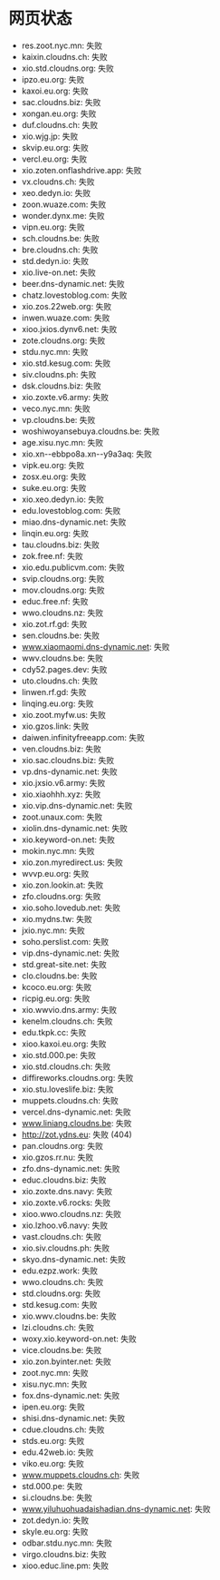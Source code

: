 # 网页状态
- res.zoot.nyc.mn: 失败
- kaixin.cloudns.ch: 失败
- xio.std.cloudns.org: 失败
- ipzo.eu.org: 失败
- kaxoi.eu.org: 失败
- sac.cloudns.biz: 失败
- xongan.eu.org: 失败
- duf.cloudns.ch: 失败
- xio.wjg.jp: 失败
- skvip.eu.org: 失败
- vercl.eu.org: 失败
- xio.zoten.onflashdrive.app: 失败
- vx.cloudns.ch: 失败
- xeo.dedyn.io: 失败
- zoon.wuaze.com: 失败
- wonder.dynx.me: 失败
- vipn.eu.org: 失败
- sch.cloudns.be: 失败
- bre.cloudns.ch: 失败
- std.dedyn.io: 失败
- xio.live-on.net: 失败
- beer.dns-dynamic.net: 失败
- chatz.lovestoblog.com: 失败
- xio.zos.22web.org: 失败
- inwen.wuaze.com: 失败
- xioo.jxios.dynv6.net: 失败
- zote.cloudns.org: 失败
- stdu.nyc.mn: 失败
- xio.std.kesug.com: 失败
- siv.cloudns.ph: 失败
- dsk.cloudns.biz: 失败
- xio.zoxte.v6.army: 失败
- veco.nyc.mn: 失败
- vp.cloudns.be: 失败
- woshiwoyansebuya.cloudns.be: 失败
- age.xisu.nyc.mn: 失败
- xio.xn--ebbpo8a.xn--y9a3aq: 失败
- vipk.eu.org: 失败
- zosx.eu.org: 失败
- suke.eu.org: 失败
- xio.xeo.dedyn.io: 失败
- edu.lovestoblog.com: 失败
- miao.dns-dynamic.net: 失败
- linqin.eu.org: 失败
- tau.cloudns.biz: 失败
- zok.free.nf: 失败
- xio.edu.publicvm.com: 失败
- svip.cloudns.org: 失败
- mov.cloudns.org: 失败
- educ.free.nf: 失败
- wwo.cloudns.nz: 失败
- xio.zot.rf.gd: 失败
- sen.cloudns.be: 失败
- www.xiaomaomi.dns-dynamic.net: 失败
- wwv.cloudns.be: 失败
- cdy52.pages.dev: 失败
- uto.cloudns.ch: 失败
- linwen.rf.gd: 失败
- linqing.eu.org: 失败
- xio.zoot.myfw.us: 失败
- xio.gzos.link: 失败
- daiwen.infinityfreeapp.com: 失败
- ven.cloudns.biz: 失败
- xio.sac.cloudns.biz: 失败
- vp.dns-dynamic.net: 失败
- xio.jxsio.v6.army: 失败
- xio.xiaohhh.xyz: 失败
- xio.vip.dns-dynamic.net: 失败
- zoot.unaux.com: 失败
- xiolin.dns-dynamic.net: 失败
- xio.keyword-on.net: 失败
- mokin.nyc.mn: 失败
- xio.zon.myredirect.us: 失败
- wvvp.eu.org: 失败
- xio.zon.lookin.at: 失败
- zfo.cloudns.org: 失败
- xio.soho.lovedub.net: 失败
- xio.mydns.tw: 失败
- jxio.nyc.mn: 失败
- soho.perslist.com: 失败
- vip.dns-dynamic.net: 失败
- std.great-site.net: 失败
- clo.cloudns.be: 失败
- kcoco.eu.org: 失败
- ricpig.eu.org: 失败
- xio.wwvio.dns.army: 失败
- kenelm.cloudns.ch: 失败
- edu.tkpk.cc: 失败
- xioo.kaxoi.eu.org: 失败
- xio.std.000.pe: 失败
- xio.std.cloudns.ch: 失败
- diffireworks.cloudns.org: 失败
- xio.stu.loveslife.biz: 失败
- muppets.cloudns.ch: 失败
- vercel.dns-dynamic.net: 失败
- www.liniang.cloudns.be: 失败
- http://zot.ydns.eu: 失败 (404)
- pan.cloudns.org: 失败
- xio.gzos.rr.nu: 失败
- zfo.dns-dynamic.net: 失败
- educ.cloudns.biz: 失败
- xio.zoxte.dns.navy: 失败
- xio.zoxte.v6.rocks: 失败
- xioo.wwo.cloudns.nz: 失败
- xio.lzhoo.v6.navy: 失败
- vast.cloudns.ch: 失败
- xio.siv.cloudns.ph: 失败
- skyo.dns-dynamic.net: 失败
- edu.ezpz.work: 失败
- wwo.cloudns.ch: 失败
- std.cloudns.org: 失败
- std.kesug.com: 失败
- xio.wwv.cloudns.be: 失败
- lzi.cloudns.ch: 失败
- woxy.xio.keyword-on.net: 失败
- vice.cloudns.be: 失败
- xio.zon.byinter.net: 失败
- zoot.nyc.mn: 失败
- xisu.nyc.mn: 失败
- fox.dns-dynamic.net: 失败
- ipen.eu.org: 失败
- shisi.dns-dynamic.net: 失败
- cdue.cloudns.ch: 失败
- stds.eu.org: 失败
- edu.42web.io: 失败
- viko.eu.org: 失败
- www.muppets.cloudns.ch: 失败
- std.000.pe: 失败
- si.cloudns.be: 失败
- www.yiluhuohuadaishadian.dns-dynamic.net: 失败
- zot.dedyn.io: 失败
- skyle.eu.org: 失败
- odbar.stdu.nyc.mn: 失败
- virgo.cloudns.biz: 失败
- xioo.educ.line.pm: 失败
